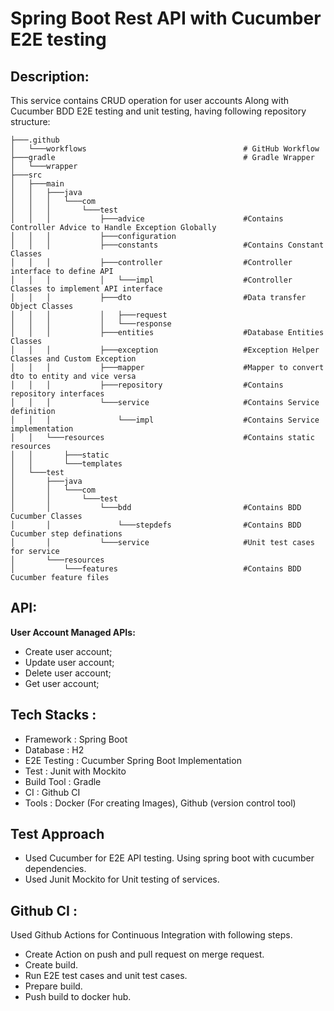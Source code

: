 # Spring Boot Rest API with Cucumber E2E testing

## Description:

This service contains CRUD operation for user accounts Along with Cucumber BDD E2E testing and unit testing, having following repository structure:

    ├───.github                                                 
    │   └───workflows                                   # GitHub Workflow
    ├───gradle                                          # Gradle Wrapper
    │   └───wrapper
    ├───src
    │   ├───main
    │   │   ├───java
    │   │   │   └───com
    │   │   │       └───test
    │   │   │           ├───advice                      #Contains Controller Advice to Handle Exception Globally
    │   │   │           ├───configuration
    │   │   │           ├───constants                   #Contains Constant Classes
    │   │   │           ├───controller                  #Controller interface to define API
    │   │   │           │   └───impl                    #Controller Classes to implement API interface
    │   │   │           ├───dto                         #Data transfer Object Classes
    │   │   │           │   ├───request
    │   │   │           │   └───response
    │   │   │           ├───entities                    #Database Entities Classes
    │   │   │           ├───exception                   #Exception Helper Classes and Custom Exception
    │   │   │           ├───mapper                      #Mapper to convert dto to entity and vice versa
    │   │   │           ├───repository                  #Contains repository interfaces
    │   │   │           └───service                     #Contains Service definition
    │   │   │               └───impl                    #Contains Service implementation
    │   │   └───resources                               #Contains static resources
    │   │       ├───static
    │   │       └───templates
    │   └───test
    │       ├───java
    │       │   └───com
    │       │       └───test
    │       │           └───bdd                         #Contains BDD Cucumber Classes
    │       │               └───stepdefs                #Contains BDD Cucumber step definations
    │       │           └───service                     #Unit test cases for service      
    │       └───resources
    │           └───features                            #Contains BDD Cucumber feature files
        
## API:
**User Account Managed APIs:**

- Create user account;
- Update user account;
- Delete user account;
- Get user account;

## Tech Stacks :
- Framework : Spring Boot
- Database : H2
- E2E Testing : Cucumber Spring Boot Implementation
- Test : Junit with Mockito
- Build Tool :  Gradle
- CI : Github CI
- Tools : Docker (For creating Images), Github (version control tool) 

## Test Approach
- Used Cucumber for E2E API testing. Using spring boot with cucumber dependencies. 
- Used Junit Mockito for Unit testing of services. 

## Github CI : 
Used Github Actions for Continuous Integration with following steps.
- Create Action on push and pull request on merge request. 
- Create build.
- Run E2E test cases and unit test cases.
- Prepare build.
- Push build to docker hub. 